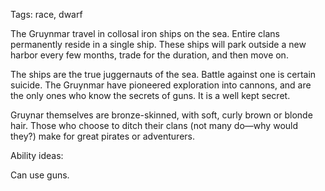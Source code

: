 Tags: race, dwarf

The Gruynmar travel in collosal iron ships on the sea. Entire clans permanently reside in a single ship. These ships will park outside a new harbor every few months, trade for the duration, and then move on.

The ships are the true juggernauts of the sea. Battle against one is certain suicide. The Gruynmar have pioneered exploration into cannons, and are the only ones who know the secrets of guns. It is a well kept secret.

Gruynar themselves are bronze-skinned, with soft, curly brown or blonde hair. Those who choose to ditch their clans (not many do—why would they?) make for great pirates or adventurers.

Ability ideas:

Can use guns.

